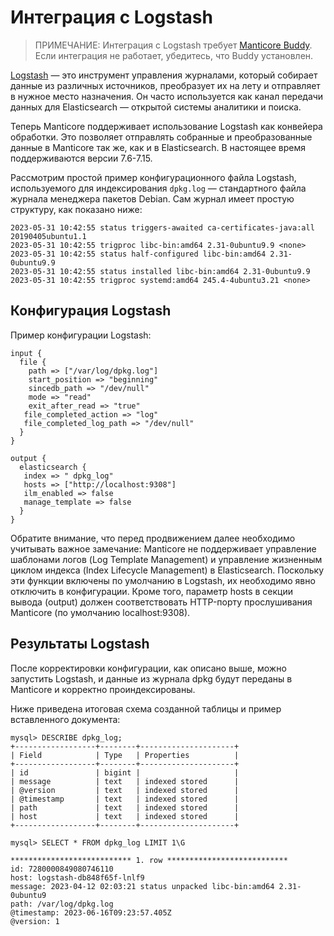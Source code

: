 # Интеграция с Logstash

> ПРИМЕЧАНИЕ: Интеграция с Logstash требует [Manticore Buddy](../Installation/Manticore_Buddy.md). Если интеграция не работает, убедитесь, что Buddy установлен.

[Logstash](https://www.elastic.co/logstash) — это инструмент управления журналами, который собирает данные из различных источников, преобразует их на лету и отправляет в нужное место назначения. Он часто используется как канал передачи данных для Elasticsearch — открытой системы аналитики и поиска.

Теперь Manticore поддерживает использование Logstash как конвейера обработки. Это позволяет отправлять собранные и преобразованные данные в Manticore так же, как и в Elasticsearch. В настоящее время поддерживаются версии 7.6-7.15.

Рассмотрим простой пример конфигурационного файла Logstash, используемого для индексирования `dpkg.log` — стандартного файла журнала менеджера пакетов Debian. Сам журнал имеет простую структуру, как показано ниже:

```
2023-05-31 10:42:55 status triggers-awaited ca-certificates-java:all 20190405ubuntu1.1
2023-05-31 10:42:55 trigproc libc-bin:amd64 2.31-0ubuntu9.9 <none>
2023-05-31 10:42:55 status half-configured libc-bin:amd64 2.31-0ubuntu9.9
2023-05-31 10:42:55 status installed libc-bin:amd64 2.31-0ubuntu9.9
2023-05-31 10:42:55 trigproc systemd:amd64 245.4-4ubuntu3.21 <none>
```

## Конфигурация Logstash

Пример конфигурации Logstash:

```
input {
  file {
    path => ["/var/log/dpkg.log"]
    start_position => "beginning"
    sincedb_path => "/dev/null"
    mode => "read"
    exit_after_read => "true"
   file_completed_action => "log"
   file_completed_log_path => "/dev/null"
  }
}

output {
  elasticsearch {
   index => " dpkg_log"
   hosts => ["http://localhost:9308"]
   ilm_enabled => false
   manage_template => false
  }
}
```

Обратите внимание, что перед продвижением далее необходимо учитывать важное замечание: Manticore не поддерживает управление шаблонами логов (Log Template Management) и управление жизненным циклом индекса (Index Lifecycle Management) в Elasticsearch. Поскольку эти функции включены по умолчанию в Logstash, их необходимо явно отключить в конфигурации. Кроме того, параметр hosts в секции вывода (output) должен соответствовать HTTP-порту прослушивания Manticore (по умолчанию localhost:9308).

## Результаты Logstash

После корректировки конфигурации, как описано выше, можно запустить Logstash, и данные из журнала dpkg будут переданы в Manticore и корректно проиндексированы.

Ниже приведена итоговая схема созданной таблицы и пример вставленного документа:

```
mysql> DESCRIBE dpkg_log;
+------------------+--------+---------------------+
| Field            | Type   | Properties          |
+------------------+--------+---------------------+
| id               | bigint |                     |
| message          | text   | indexed stored      |
| @version         | text   | indexed stored      |
| @timestamp       | text   | indexed stored      |
| path             | text   | indexed stored      |
| host             | text   | indexed stored      |
+------------------+--------+---------------------+
```

```
mysql> SELECT * FROM dpkg_log LIMIT 1\G

*************************** 1. row ***************************
id: 7280000849080746110
host: logstash-db848f65f-lnlf9
message: 2023-04-12 02:03:21 status unpacked libc-bin:amd64 2.31-0ubuntu9
path: /var/log/dpkg.log
@timestamp: 2023-06-16T09:23:57.405Z
@version: 1
```

